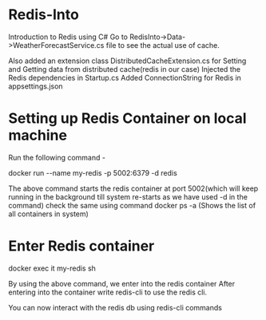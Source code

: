 # Redis-Into
Introduction to Redis using C#
Go to RedisInto->Data->WeatherForecastService.cs file to see the actual use of cache.

Also added an extension class DistributedCacheExtension.cs for Setting and Getting data from distributed cache(redis in our case)
Injected the Redis dependencies in Startup.cs
Added ConnectionString for Redis in appsettings.json

# Setting up Redis Container on local machine
Run the following command -

docker run --name my-redis -p 5002:6379 -d redis

The above command starts the redis container at port 5002(which will keep running in the background till system re-starts as we have used -d in the command)
check the same using command docker ps -a (Shows the list of all containers in system)

# Enter Redis container
docker exec it my-redis sh

By using the above command, we enter into the redis container
After entering into the container write redis-cli to use the redis cli.

You can now interact with the redis db using redis-cli commands
